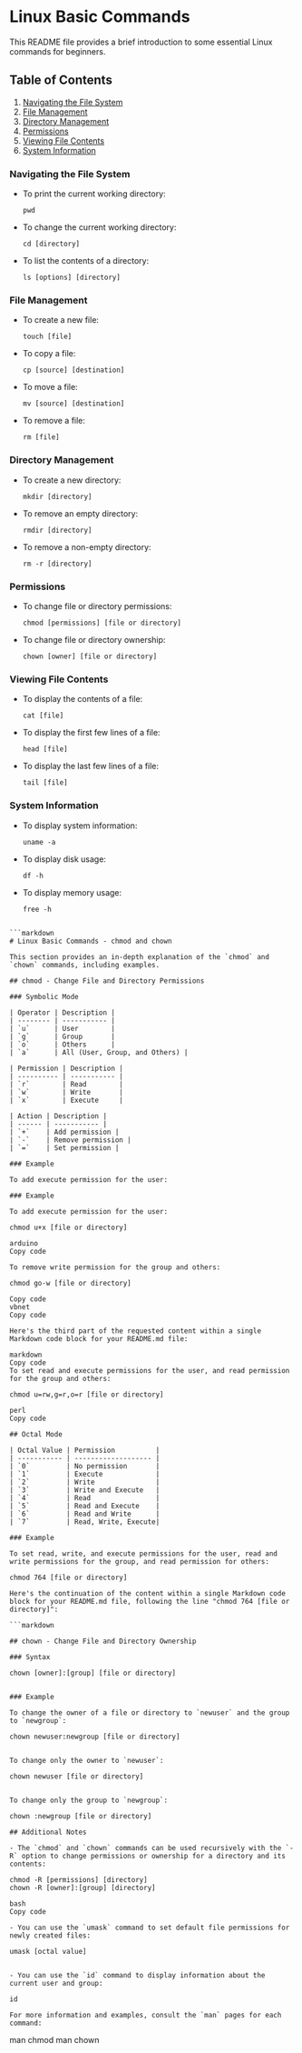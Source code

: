 # Linux Basic Commands

This README file provides a brief introduction to some essential Linux commands for beginners.

## Table of Contents
1. [Navigating the File System](#navigating-the-file-system)
2. [File Management](#file-management)
3. [Directory Management](#directory-management)
4. [Permissions](#permissions)
5. [Viewing File Contents](#viewing-file-contents)
6. [System Information](#system-information)

### Navigating the File System

- To print the current working directory:

  ```
  pwd
  ```

- To change the current working directory:

  ```
  cd [directory]
  ```

- To list the contents of a directory:

  ```
  ls [options] [directory]
  ```

### File Management

- To create a new file:

  ```
  touch [file]
  ```

- To copy a file:

  ```
  cp [source] [destination]
  ```

- To move a file:

  ```
  mv [source] [destination]
  ```

- To remove a file:

  ```
  rm [file]
  ```

### Directory Management

- To create a new directory:

  ```
  mkdir [directory]
  ```

- To remove an empty directory:

  ```
  rmdir [directory]
  ```

- To remove a non-empty directory:

  ```
  rm -r [directory]
  ```

### Permissions

- To change file or directory permissions:

  ```
  chmod [permissions] [file or directory]
  ```

- To change file or directory ownership:

  ```
  chown [owner] [file or directory]
  ```

### Viewing File Contents

- To display the contents of a file:

  ```
  cat [file]
  ```

- To display the first few lines of a file:

  ```
  head [file]
  ```

- To display the last few lines of a file:

  ```
  tail [file]
  ```

### System Information

- To display system information:

  ```
  uname -a
  ```

- To display disk usage:

  ```
  df -h
  ```

- To display memory usage:

  ```
  free -h
  ```
```

```markdown
# Linux Basic Commands - chmod and chown

This section provides an in-depth explanation of the `chmod` and `chown` commands, including examples.

## chmod - Change File and Directory Permissions

### Symbolic Mode

| Operator | Description |
| -------- | ----------- |
| `u`      | User        |
| `g`      | Group       |
| `o`      | Others      |
| `a`      | All (User, Group, and Others) |

| Permission | Description |
| ---------- | ----------- |
| `r`        | Read        |
| `w`        | Write       |
| `x`        | Execute     |

| Action | Description |
| ------ | ----------- |
| `+`    | Add permission |
| `-`    | Remove permission |
| `=`    | Set permission |

### Example

To add execute permission for the user:

### Example

To add execute permission for the user:

chmod u+x [file or directory]

arduino
Copy code

To remove write permission for the group and others:

chmod go-w [file or directory]

Copy code
vbnet
Copy code

Here's the third part of the requested content within a single Markdown code block for your README.md file:

markdown
Copy code
To set read and execute permissions for the user, and read permission for the group and others:

chmod u=rw,g=r,o=r [file or directory]

perl
Copy code

## Octal Mode

| Octal Value | Permission          |
| ----------- | ------------------- |
| `0`         | No permission       |
| `1`         | Execute             |
| `2`         | Write               |
| `3`         | Write and Execute   |
| `4`         | Read                |
| `5`         | Read and Execute    |
| `6`         | Read and Write      |
| `7`         | Read, Write, Execute|

### Example

To set read, write, and execute permissions for the user, read and write permissions for the group, and read permission for others:

chmod 764 [file or directory]

Here's the continuation of the content within a single Markdown code block for your README.md file, following the line "chmod 764 [file or directory]":

```markdown

## chown - Change File and Directory Ownership

### Syntax

chown [owner]:[group] [file or directory]


### Example

To change the owner of a file or directory to `newuser` and the group to `newgroup`:

chown newuser:newgroup [file or directory]


To change only the owner to `newuser`:

chown newuser [file or directory]


To change only the group to `newgroup`:

chown :newgroup [file or directory]

## Additional Notes

- The `chmod` and `chown` commands can be used recursively with the `-R` option to change permissions or ownership for a directory and its contents:

chmod -R [permissions] [directory]
chown -R [owner]:[group] [directory]

bash
Copy code

- You can use the `umask` command to set default file permissions for newly created files:

umask [octal value]


- You can use the `id` command to display information about the current user and group:

id

For more information and examples, consult the `man` pages for each command:
```
man chmod
man chown
```